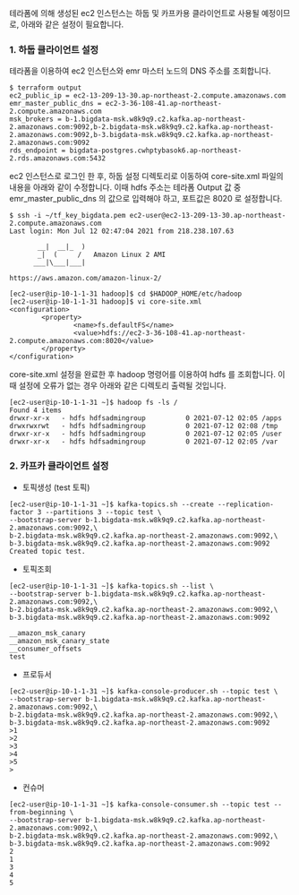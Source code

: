 테라폼에 의해 생성된 ec2 인스턴스는 하둡 및 카프카용 클라이언트로 사용될 예정이므로, 아래와 같은 설정이 필요합니다. 

### 1. 하둡 클라이언트 설정 ###

테라폼을 이용하여 ec2 인스턴스와 emr 마스터 노드의 DNS 주소를 조회합니다. 
```
$ terraform output
ec2_public_ip = ec2-13-209-13-30.ap-northeast-2.compute.amazonaws.com
emr_master_public_dns = ec2-3-36-108-41.ap-northeast-2.compute.amazonaws.com
msk_brokers = b-1.bigdata-msk.w8k9q9.c2.kafka.ap-northeast-2.amazonaws.com:9092,b-2.bigdata-msk.w8k9q9.c2.kafka.ap-northeast-2.amazonaws.com:9092,b-3.bigdata-msk.w8k9q9.c2.kafka.ap-northeast-2.amazonaws.com:9092
rds_endpoint = bigdata-postgres.cwhptybasok6.ap-northeast-2.rds.amazonaws.com:5432
```

ec2 인스턴스로 로그인 한 후, 하둡 설정 디렉토리로 이동하여 core-site.xml 파일의 내용을 아래와 같이 수정합니다. 이때
hdfs 주소는 테라폼 Output 값 중 emr_master_public_dns 의 값으로 입력해야 하고, 포트값은 8020 로 설정합니다.   

```
$ ssh -i ~/tf_key_bigdata.pem ec2-user@ec2-13-209-13-30.ap-northeast-2.compute.amazonaws.com
Last login: Mon Jul 12 02:47:04 2021 from 218.238.107.63

       __|  __|_  )
       _|  (     /   Amazon Linux 2 AMI
      ___|\___|___|

https://aws.amazon.com/amazon-linux-2/

[ec2-user@ip-10-1-1-31 hadoop]$ cd $HADOOP_HOME/etc/hadoop
[ec2-user@ip-10-1-1-31 hadoop]$ vi core-site.xml
<configuration>
        <property>
                <name>fs.defaultFS</name>
                <value>hdfs://ec2-3-36-108-41.ap-northeast-2.compute.amazonaws.com:8020</value>
        </property>
</configuration>
```

core-site.xml 설정을 완료한 후 hadoop 명령어를 이용하여 hdfs 를 조회합니다. 이때 설정에 오류가 없는 경우 아래와 같은 디렉토리 출력될 것입니다. 
```
[ec2-user@ip-10-1-1-31 ~]$ hadoop fs -ls /
Found 4 items
drwxr-xr-x   - hdfs hdfsadmingroup          0 2021-07-12 02:05 /apps
drwxrwxrwt   - hdfs hdfsadmingroup          0 2021-07-12 02:08 /tmp
drwxr-xr-x   - hdfs hdfsadmingroup          0 2021-07-12 02:05 /user
drwxr-xr-x   - hdfs hdfsadmingroup          0 2021-07-12 02:05 /var
```

### 2. 카프카 클라이언트 설정 ###

* 토픽생성 (test 토픽)
```
[ec2-user@ip-10-1-1-31 ~]$ kafka-topics.sh --create --replication-factor 3 --partitions 3 --topic test \
--bootstrap-server b-1.bigdata-msk.w8k9q9.c2.kafka.ap-northeast-2.amazonaws.com:9092,\
b-2.bigdata-msk.w8k9q9.c2.kafka.ap-northeast-2.amazonaws.com:9092,\
b-3.bigdata-msk.w8k9q9.c2.kafka.ap-northeast-2.amazonaws.com:9092
Created topic test.
```

* 토픽조회
```
[ec2-user@ip-10-1-1-31 ~]$ kafka-topics.sh --list \
--bootstrap-server b-1.bigdata-msk.w8k9q9.c2.kafka.ap-northeast-2.amazonaws.com:9092,\
b-2.bigdata-msk.w8k9q9.c2.kafka.ap-northeast-2.amazonaws.com:9092,\
b-3.bigdata-msk.w8k9q9.c2.kafka.ap-northeast-2.amazonaws.com:9092

__amazon_msk_canary
__amazon_msk_canary_state
__consumer_offsets
test
```


* 프로듀서
```
[ec2-user@ip-10-1-1-31 ~]$ kafka-console-producer.sh --topic test \
--bootstrap-server b-1.bigdata-msk.w8k9q9.c2.kafka.ap-northeast-2.amazonaws.com:9092,\
b-2.bigdata-msk.w8k9q9.c2.kafka.ap-northeast-2.amazonaws.com:9092,\
b-3.bigdata-msk.w8k9q9.c2.kafka.ap-northeast-2.amazonaws.com:9092
>1
>2
>3
>4
>5
>
```

* 컨슈머
```
[ec2-user@ip-10-1-1-31 ~]$ kafka-console-consumer.sh --topic test --from-beginning \
--bootstrap-server b-1.bigdata-msk.w8k9q9.c2.kafka.ap-northeast-2.amazonaws.com:9092,\
b-2.bigdata-msk.w8k9q9.c2.kafka.ap-northeast-2.amazonaws.com:9092,\
b-3.bigdata-msk.w8k9q9.c2.kafka.ap-northeast-2.amazonaws.com:9092
2
1
3
4
5
```
